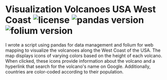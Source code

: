 # Visualization Volcanoes USA West Coast ![license](https://img.shields.io/badge/license-MIT%20-orange) ![pandas version](https://img.shields.io/badge/pandas-2.2.3%20-blue) ![folium version](https://img.shields.io/badge/folium-0.18.0%20-lightblue) 
I wrote a script using pandas for data management and folium for web mapping to visualize the volcanoes along the West Coast of the USA.
The map displays icons of varying colors based on the height of each volcano. When clicked, these icons provide information about the volcano and a hyperlink that search for the volcano's name on Google. Additionally, countries are color-coded according to their population.

